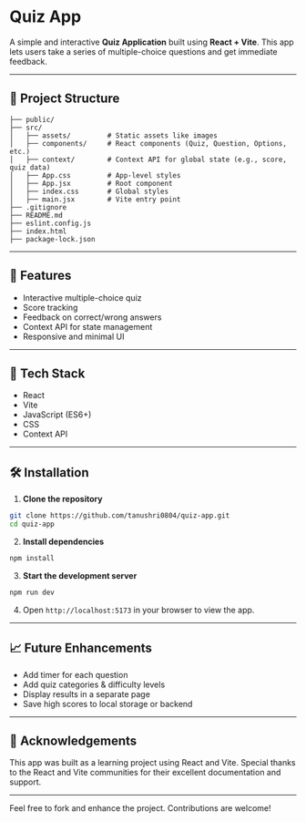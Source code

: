 # Quiz App

A simple and interactive **Quiz Application** built using **React + Vite**. This app lets users take a series of multiple-choice questions and get immediate feedback.

---

## 📁 Project Structure

```
├── public/
├── src/
│   ├── assets/         # Static assets like images
│   ├── components/     # React components (Quiz, Question, Options, etc.)
│   ├── context/        # Context API for global state (e.g., score, quiz data)
│   ├── App.css         # App-level styles
│   ├── App.jsx         # Root component
│   ├── index.css       # Global styles
│   ├── main.jsx        # Vite entry point
├── .gitignore
├── README.md
├── eslint.config.js
├── index.html
├── package-lock.json
```

---

## 🚀 Features

* Interactive multiple-choice quiz
* Score tracking
* Feedback on correct/wrong answers
* Context API for state management
* Responsive and minimal UI

---

## 🧰 Tech Stack

* React
* Vite
* JavaScript (ES6+)
* CSS
* Context API

---

## 🛠️ Installation

1. **Clone the repository**

```bash
git clone https://github.com/tanushri0804/quiz-app.git
cd quiz-app
```

2. **Install dependencies**

```bash
npm install
```

3. **Start the development server**

```bash
npm run dev
```

4. Open `http://localhost:5173` in your browser to view the app.

---

## 📈 Future Enhancements

* Add timer for each question
* Add quiz categories & difficulty levels
* Display results in a separate page
* Save high scores to local storage or backend

---

## 🙏 Acknowledgements

This app was built as a learning project using React and Vite. Special thanks to the React and Vite communities for their excellent documentation and support.

---

Feel free to fork and enhance the project. Contributions are welcome!
